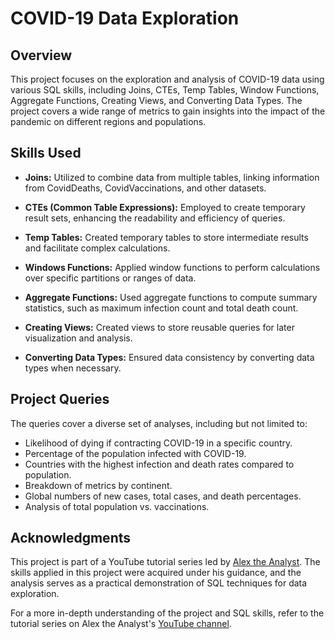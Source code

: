 # COVID-19 Data Exploration

## Overview

This project focuses on the exploration and analysis of COVID-19 data using various SQL skills, including Joins, CTEs, Temp Tables, Window Functions, Aggregate Functions, Creating Views, and Converting Data Types. The project covers a wide range of metrics to gain insights into the impact of the pandemic on different regions and populations.

## Skills Used

- **Joins:** Utilized to combine data from multiple tables, linking information from CovidDeaths, CovidVaccinations, and other datasets.

- **CTEs (Common Table Expressions):** Employed to create temporary result sets, enhancing the readability and efficiency of queries.

- **Temp Tables:** Created temporary tables to store intermediate results and facilitate complex calculations.

- **Windows Functions:** Applied window functions to perform calculations over specific partitions or ranges of data.

- **Aggregate Functions:** Used aggregate functions to compute summary statistics, such as maximum infection count and total death count.

- **Creating Views:** Created views to store reusable queries for later visualization and analysis.

- **Converting Data Types:** Ensured data consistency by converting data types when necessary.

## Project Queries

The queries cover a diverse set of analyses, including but not limited to:

- Likelihood of dying if contracting COVID-19 in a specific country.
- Percentage of the population infected with COVID-19.
- Countries with the highest infection and death rates compared to population.
- Breakdown of metrics by continent.
- Global numbers of new cases, total cases, and death percentages.
- Analysis of total population vs. vaccinations.

## Acknowledgments

This project is part of a YouTube tutorial series led by [Alex the Analyst](https://www.youtube.com/@AlexTheAnalyst). The skills applied in this project were acquired under his guidance, and the analysis serves as a practical demonstration of SQL techniques for data exploration.

For a more in-depth understanding of the project and SQL skills, refer to the tutorial series on Alex the Analyst's [YouTube channel](https://www.youtube.com/@AlexTheAnalyst).

